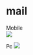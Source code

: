 # mail
 
 Mobile
 <br>
<img src='https://cdn.discordapp.com/attachments/831916357154111508/1035886888084574288/S21029-15035256.jpg' />
<br>

Pc
<img src='https://cdn.discordapp.com/attachments/831916357154111508/1035887872848449606/Screen_Shot_2022-10-29_at_15.03.44.png' />
